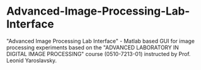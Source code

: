 # Advanced-Image-Processing-Lab-Interface
"Advanced Image Processing Lab Interface" - Matlab based GUI for image processing experiments based on the "ADVANCED LABORATORY IN DIGITAL IMAGE PROCESSING"  course (0510-7213-01) instructed by Prof. Leonid Yaroslavsky.
